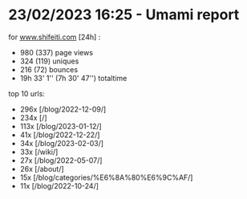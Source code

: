 # 23/02/2023 16:25 - Umami report
for www.shifeiti.com [24h] :

 - 980 (337) page views
 - 324 (119) uniques
 - 216 (72) bounces
 - 19h 33' 1'' (7h 30' 47'') totaltime


top 10 urls:
 - 296x [/blog/2022-12-09/]
 - 234x [/]
 - 113x [/blog/2023-01-12/]
 - 41x [/blog/2022-12-22/]
 - 34x [/blog/2023-02-03/]
 - 33x [/wiki/]
 - 27x [/blog/2022-05-07/]
 - 26x [/about/]
 - 15x [/blog/categories/%E6%8A%80%E6%9C%AF/]
 - 11x [/blog/2022-10-24/]


